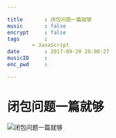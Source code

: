 ```yaml
---

title 		: 闭包问题一篇就够
music 		: false
encrypt 	: false
tags 		: 
   		- JavaScript
date 		: 2017-09-20 20:00:27
musicID 	: 
enc_pwd 	: 

---
```

# 闭包问题一篇就够

![闭包问题一篇就够](http://ozgbjelmj.bkt.clouddn.com/闭包问题一篇就够.jpg)
